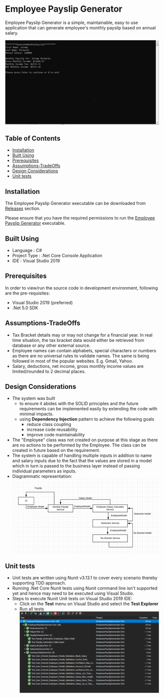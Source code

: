 # Employee Payslip Generator
Employee Payslip Generator is a simple, maintainable, easy to use application that can generate employee's monthly payslip based on annual salary.

![Alt text](https://github.com/ChristinaThomas/epg-screenshots/blob/main/employee-payslip-generator-app.PNG)

## Table of Contents  
- [Installation](#installation)  
- [Built Using](#built-using)
- [Prerequisites](#prerequisites)
- [Assumptions-TradeOffs](#assumptions-tradeOffs)
- [Design Considerations](#design-considerations)
- [Unit tests](#unit-tests)

## Installation
The Employee Payslip Generator executable can be downloaded from [Releases](https://github.com/ChristinaThomas/employee-payslip-generator/releases/tag/1.0) section.

Please ensure that you have the required permissions to run the [Employee Payslip Generator](https://github.com/ChristinaThomas/epg-screenshots/blob/main/Executable.png) executable.

## Built Using
 - Language : C#
 - Project Type : .Net Core Console Application
 - IDE : Visual Studio 2019
 
 ## Prerequisites
 In order to view/run the source code in development environment, following are the pre-requisites:
 - Visual Studio 2019 (preferred)
 - .Net 5.0 SDK
 
 ## Assumptions-TradeOffs
 - Tax Bracket details may or may not change for a financial year. In real time situation, the tax bracket data would either be retrieved from database or any other external source.
 - Employee names can contain alphabets, special characters or numbers as there are no universal rules to validate names. The same is being followed in most of the popular websites.
   E.g. Gmail, Yahoo. 
 - Salary, deductions, net income, gross monthly income values are limited/rounded to 2 decimal places.
  
## Design Considerations
- The system was built
  - to ensure it abides with the SOLID principles and the future requirements can be implemented easily by extending the code with minimal impacts.
  - using **Dependency Injection** pattern to achieve the following goals
    - reduce class coupling
    - increase code reusability
    - improve code maintainability
 - The "Employee" class was not created on purpose at this stage as there are no actions to be performed by the Employee. The class can be created in future based on the requirement.
 - The system is capable of handling multiple inputs in addition to name and salary inputs due to the fact that the values are stored in a model which in turn is passed to the business layer 
   instead of passing individual parameters as inputs.
 - Diagrammatic representation:
   ![Alt text](https://github.com/ChristinaThomas/epg-screenshots/blob/main/data-flow-diagram.PNG)
   
## Unit tests
- Unit tests are written using Nunit v3.13.1 to cover every scenario thereby supporting TDD approach.
- Running .Net Core Nunit tests using Nunit command line isn't supported yet and hence may need to be executed using Visual Studio.
- Steps to execute Nunit Unit tests on Visual Studio 2019 IDE:
  - Click on the **Test** menu on Visual Studio and select the **Test Explorer**
  - Run all tests
  ![Alt text](https://github.com/ChristinaThomas/epg-screenshots/blob/main/nunit-unit-tests.PNG)

 
  
  
 
